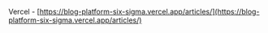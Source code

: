 Vercel - [https://blog-platform-six-sigma.vercel.app/articles/](https://blog-platform-six-sigma.vercel.app/articles/)

